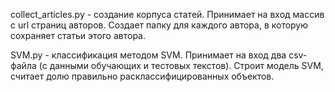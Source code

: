 collect_articles.py - создание корпуса статей. Принимает на вход массив с url страниц авторов. Создает папку для каждого автора, в которую сохраняет статьи этого автора.

SVM.py - классификация методом SVM. Принимает на вход два csv-файла (с данными обучающих и тестовых текстов). Строит модель SVM, считает долю правильно расклассифицированных объектов.
